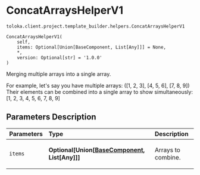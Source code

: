 # ConcatArraysHelperV1
`toloka.client.project.template_builder.helpers.ConcatArraysHelperV1`

```
ConcatArraysHelperV1(
    self,
    items: Optional[Union[BaseComponent, List[Any]]] = None,
    *,
    version: Optional[str] = '1.0.0'
)
```

Merging multiple arrays into a single array.


For example, let's say you have multiple arrays:
([1, 2, 3], [4, 5, 6], [7, 8, 9])
Their elements can be combined into a single array to show simultaneously:
[1, 2, 3, 4, 5, 6, 7, 8, 9]

## Parameters Description

| Parameters | Type | Description |
| :----------| :----| :-----------|
`items`|**Optional\[Union\[[BaseComponent](toloka.client.project.template_builder.base.BaseComponent.md), List\[Any\]\]\]**|<p>Arrays to combine.</p>
